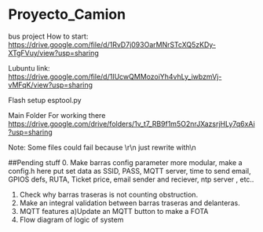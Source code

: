# Proyecto_Camion
bus project
How to start:
  https://drive.google.com/file/d/1RvD7j093OarMNrSTcXQ5zKDy-XTgFVuy/view?usp=sharing

Lubuntu link:
  https://drive.google.com/file/d/1IUcwQMMozoiYh4vhLy_iwbzmVj-vMFqK/view?usp=sharing

Flash setup
  esptool.py

Main Folder For working there
  https://drive.google.com/drive/folders/1v_t7_RB9f1m5O2nrJXazsrjHLy7q6xAi?usp=sharing

Note: Some files could fail because \r\n just rewrite with\n

##Pending stuff
  0. Make barras config parameter more modular, make a config.h
     here put set data as SSID, PASS, MQTT server, time to send email,
     GPIOS defs, RUTA, Ticket price, email sender and reciever, ntp server , etc..
     
  1. Check why barras traseras is not counting obstruction. 
  2. Make an integral validation between barras traseras and delanteras.
  3. MQTT features
     a)Update an MQTT button to make a FOTA
  4. Flow diagram of logic of system

